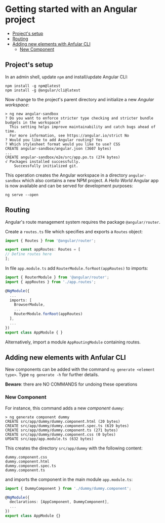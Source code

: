 <h1>Getting started with an Angular project</h1>

- [Project's setup](#projects-setup)
- [Routing](#routing)
- [Adding new elements with Anfular CLI](#adding-new-elements-with-anfular-cli)
  - [New Component](#new-component)

## Project's setup

In an admin shell, update `npm` and install/update Angular CLI:

```
npm install -g npm@latest
npm install -g @angular/cli@latest
```

Now change to the project's parent directory and initialize a new _Angular workspace_:

```
> ng new angular-sandbox
? Do you want to enforce stricter type checking and stricter bundle budgets in the workspace?
  This setting helps improve maintainability and catch bugs ahead of time.
  For more information, see https://angular.io/strict No
? Would you like to add Angular routing? Yes
? Which stylesheet format would you like to use? CSS
CREATE angular-sandbox/angular.json (3607 bytes)
...
CREATE angular-sandbox/e2e/src/app.po.ts (274 bytes)
√ Packages installed successfully.
    Successfully initialized git.
```

This operation creates the Angular workspace in a directory `angular-sandbox` which also contains a new NPM project. A _Hello World_ Angular app is now available and can be served for development purposes:

```
ng serve --open
```

## Routing

Angular's route management system requires the package `@angular/router`.

Create a `routes.ts` file which specifies and exports a `Routes` object:

```typescript
import { Routes } from '@angular/router';

export const appRoutes: Routes = [
// Define routes here
];
```

In file `app.module.ts` add `RouterModule.forRoot(appRoutes)` to imports:

```typescript
import { RouterModule } from '@angular/router';
import { appRoutes } from './app.routes';

@NgModule({
  ...
  imports: [
    BrowserModule,
    ...
    RouterModule.forRoot(appRoutes)
  ],
  ...
})
export class AppModule { }
```

Alternatively, import a module `AppRoutingModule` containing routes.


## Adding new elements with Anfular CLI

New components can be added with the command `ng generate <element type>`. Type `ng generate -h` for further details.

**Beware**: there are NO COMMANDS for undoing these operations

### New Component

For instance, this command adds a new _component_ `dummy`:

```
> ng generate component dummy
CREATE src/app/dummy/dummy.component.html (20 bytes)
CREATE src/app/dummy/dummy.component.spec.ts (619 bytes)
CREATE src/app/dummy/dummy.component.ts (271 bytes)
CREATE src/app/dummy/dummy.component.css (0 bytes)
UPDATE src/app/app.module.ts (632 bytes)
```

This creates the directory `src/app/dummy` with the following content:

```
dummy.component.css
dummy.component.html
dummy.component.spec.ts
dummy.component.ts
```

and imports the component in the main module `app.module.ts`:

```typescript
import { DummyComponent } from './dummy/dummy.component';

@NgModule({
  declarations: [AppComponent, DummyComponent],
  ...
})
export class AppModule {}
```